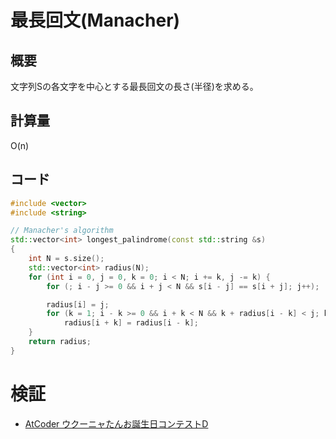 # 最長回文(Manacher)
## 概要
文字列Sの各文字を中心とする最長回文の長さ(半径)を求める。

## 計算量
O(n)

## コード
```cpp
#include <vector>
#include <string>

// Manacher's algorithm
std::vector<int> longest_palindrome(const std::string &s)
{
    int N = s.size();
    std::vector<int> radius(N);
    for (int i = 0, j = 0, k = 0; i < N; i += k, j -= k) {
        for (; i - j >= 0 && i + j < N && s[i - j] == s[i + j]; j++);

        radius[i] = j;
        for (k = 1; i - k >= 0 && i + k < N && k + radius[i - k] < j; k++)
            radius[i + k] = radius[i - k];
    }
    return radius;
}
```

# 検証
- [AtCoder ウクーニャたんお誕生日コンテストD](https://atcoder.jp/contests/ukuku09/tasks/ukuku09_d)